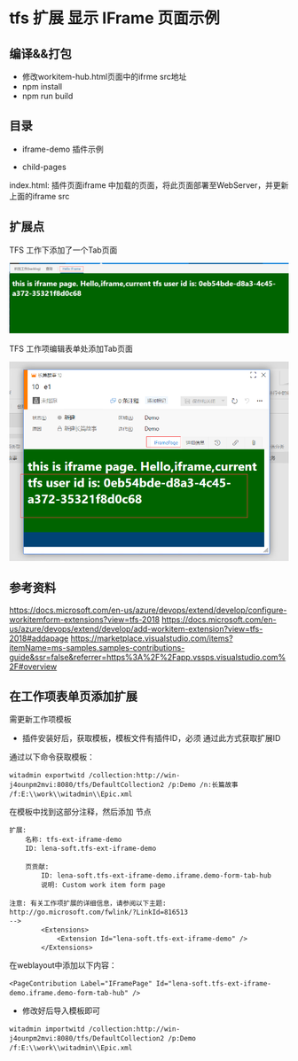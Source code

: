# tfs 扩展 显示 IFrame 页面示例

## 编译&&打包

- 修改workitem-hub.html页面中的ifrme src地址
- npm install
- npm run build


## 目录

- iframe-demo 插件示例

- child-pages

index.html: 插件页面iframe 中加载的页面，将此页面部署至WebServer，并更新上面的iframe src


## 扩展点

TFS 工作下添加了一个Tab页面

![](imgs/tfs-work-hub-tab.png)

TFS 工作项编辑表单处添加Tab页面

![](imgs/tfs-workitem-form-tab.png)


## 参考资料

https://docs.microsoft.com/en-us/azure/devops/extend/develop/configure-workitemform-extensions?view=tfs-2018
https://docs.microsoft.com/en-us/azure/devops/extend/develop/add-workitem-extension?view=tfs-2018#addapage
https://marketplace.visualstudio.com/items?itemName=ms-samples.samples-contributions-guide&ssr=false&referrer=https%3A%2F%2Fapp.vssps.visualstudio.com%2F#overview

## 在工作项表单页添加扩展

需更新工作项模板

- 插件安装好后，获取模板，模板文件有插件ID，必须 通过此方式获取扩展ID

通过以下命令获取模板：

`witadmin exportwitd /collection:http://win-j4ounpm2mvi:8080/tfs/DefaultCollection2 /p:Demo /n:长篇故事 /f:E:\\work\\witadmin\\Epic.xml`

在模板中找到这部分注释，然后添加  <Extensions> 节点

```
扩展:
	名称: tfs-ext-iframe-demo
	ID: lena-soft.tfs-ext-iframe-demo

	页贡献:
		ID: lena-soft.tfs-ext-iframe-demo.iframe.demo-form-tab-hub
		说明: Custom work item form page

注意: 有关工作项扩展的详细信息，请参阅以下主题:
http://go.microsoft.com/fwlink/?LinkId=816513
-->
        <Extensions>
            <Extension Id="lena-soft.tfs-ext-iframe-demo" />
        </Extensions>
```

在weblayout中添加以下内容：

`<PageContribution Label="IFramePage" Id="lena-soft.tfs-ext-iframe-demo.iframe.demo-form-tab-hub" />`

- 修改好后导入模板即可

`witadmin importwitd /collection:http://win-j4ounpm2mvi:8080/tfs/DefaultCollection2 /p:Demo /f:E:\\work\\witadmin\\Epic.xml`







